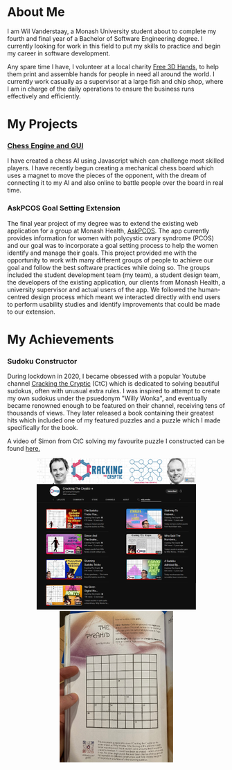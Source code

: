 # About Me

I am Wil Vanderstaay, a Monash University student about to complete my fourth and final year of a Bachelor of Software Engineering degree. I currently looking for work in this field to put my skills to practice and begin my career in software development.

Any spare time I have, I volunteer at a local charity [Free 3D Hands](https://free3dhands.org/), to help them print and assemble hands for people in need all around the world. I currently work casually as a supervisor at a large fish and chip shop, where I am in charge of the daily operations to ensure the business runs effectively and efficiently.

# My Projects

### [Chess Engine and GUI](https://github.com/wil-vanderstaay/chess_engine_gui)

I have created a chess AI using Javascript which can challenge most skilled players. I have recently begun creating a mechanical chess board which uses a magnet to move the pieces of the opponent, with the dream of connecting it to my AI and also online to battle people over the board in real time.

### AskPCOS Goal Setting Extension

The final year project of my degree was to extend the existing web application for a group at Monash Health, [AskPCOS](https://www.askpcos.org/). The app currently provides information for women with polycystic ovary syndrome (PCOS) and our goal was to incorporate a goal setting process to help the women identify and manage their goals. This project provided me with the opportunity to work with many different groups of people to achieve our goal and follow the best software practices while doing so. The groups included the student development team (my team), a student design team, the developers of the existing application, our clients from Monash Health, a university supervisor and actual users of the app. We followed the human-centred design process which meant we interacted directly with end users to perform usability studies and identify improvements that could be made to our extension. 

# My Achievements

### Sudoku Constructor

During lockdown in 2020, I became obsessed with a popular Youtube channel [Cracking the Cryptic](https://www.youtube.com/c/CrackingTheCryptic) (CtC) which is dedicated to solving beautiful sudokus, often with unusual extra rules. I was inspired to attempt to create my own sudokus under the psuedonym "Willy Wonka", and eventually became renowned enough to be featured on their channel, receiving tens of thousands of views. They later released a book containing their greatest hits which included one of my featured puzzles and a puzzle which I made specifically for the book.

A video of Simon from CtC solving my favourite puzzle I constructed can be found [here.](https://www.youtube.com/watch?v=FAhVKjr5GLg)

<div style="text-align: center;">
    <img src="./imgs/ctc-videos.png" style="margin: auto; background-color: #0f0f0f; height: 350px" alt="Cracking the Cryptic Videos"/>
    <img src="./imgs/pyramid-sudoku.jpg" style="margin: auto; background-color: #0f0f0f; height: 350px;" alt="Willy Wonka Pyramid Sudoku"/>
</div>